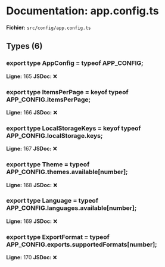 # Documentation: app.config.ts

**Fichier:** `src/config/app.config.ts`

## Types (6)

### export type AppConfig = typeof APP_CONFIG;
**Ligne:** 165
**JSDoc:** ❌

### export type ItemsPerPage = keyof typeof APP_CONFIG.itemsPerPage;
**Ligne:** 166
**JSDoc:** ❌

### export type LocalStorageKeys = keyof typeof APP_CONFIG.localStorage.keys;
**Ligne:** 167
**JSDoc:** ❌

### export type Theme = typeof APP_CONFIG.themes.available[number];
**Ligne:** 168
**JSDoc:** ❌

### export type Language = typeof APP_CONFIG.languages.available[number];
**Ligne:** 169
**JSDoc:** ❌

### export type ExportFormat = typeof APP_CONFIG.exports.supportedFormats[number];
**Ligne:** 170
**JSDoc:** ❌


